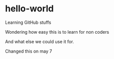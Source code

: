# hello-world

Learning GitHub stuffs

Wondering how easy this is to learn for non coders

And what else we could use it for.

Changed this on may 7
